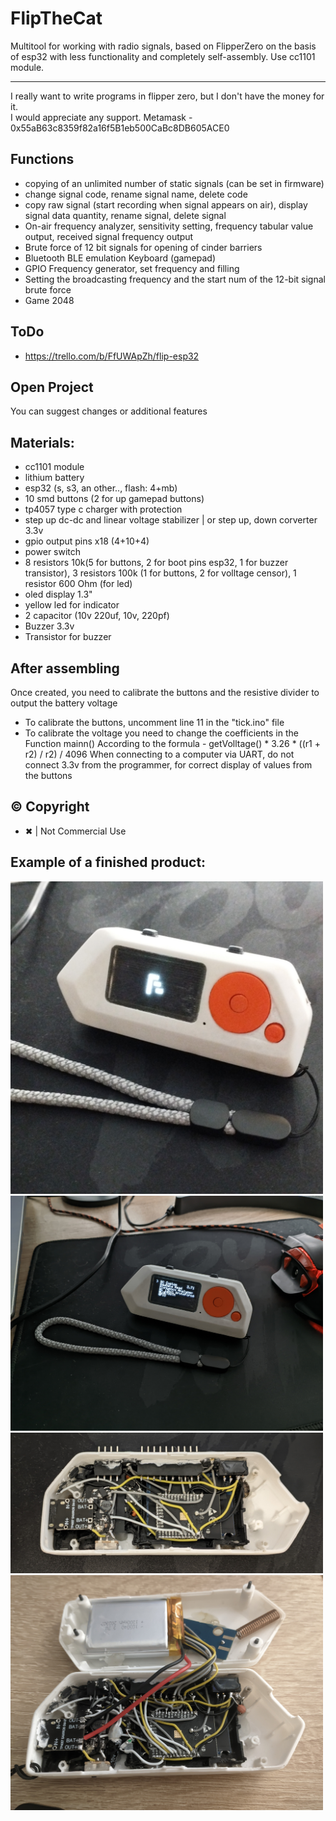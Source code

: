 # FlipTheCat

Multitool for working with radio signals, based on FlipperZero on the basis of esp32 with less functionality and completely self-assembly. Use cc1101 module.
___
I really want to write programs in flipper zero, but I don't have the money for it.  
I would appreciate any support.
Metamask - 0x55aB63c8359f82a16f5B1eb500CaBc8DB605ACE0

## Functions
- copying of an unlimited number of static signals (can be set in firmware)
- change signal code, rename signal name, delete code
- copy raw signal (start recording when signal appears on air), display signal data quantity, rename signal, delete signal
- On-air frequency analyzer, sensitivity setting, frequency tabular value output, received signal frequency output
- Brute force of 12 bit signals for opening of cinder barriers
- Bluetooth BLE emulation Keyboard (gamepad)
- GPIO Frequency generator, set frequency and filling
- Setting the broadcasting frequency and the start num of the 12-bit signal brute force
- Game 2048

## ToDo
- https://trello.com/b/FfUWApZh/flip-esp32

## Open Project
You can suggest changes or additional features

## Materials:
- cc1101 module
- lithium battery
- esp32 (s, s3, an other.., flash: 4+mb)
- 10 smd buttons (2 for up gamepad buttons)
- tp4057 type c charger with protection
- step up dc-dc and linear voltage stabilizer | or step up, down corverter 3.3v
- gpio output pins x18 (4+10+4)
- power switch
- 8 resistors 10k(5 for buttons, 2 for boot pins esp32, 1 for buzzer transistor), 3 resistors 100k (1 for buttons, 2 for volltage censor), 1 resistor 600 Ohm (for led)
- oled display 1.3"
- yellow led for indicator
- 2 capacitor (10v 220uf, 10v, 220pf)
- Buzzer 3.3v
- Transistor for buzzer

## After assembling
Once created, you need to calibrate the buttons and the resistive divider to output the battery voltage
* To calibrate the buttons, uncomment line 11 in the "tick.ino" file
* To calibrate the voltage you need to change the coefficients in the Function mainn()
According to the formula - getVolltage() * 3.26 * ((r1 + r2) / r2) / 4096
When connecting to a computer via UART, do not connect 3.3v from the programmer, for correct display of values from the buttons

## © Copyright
* ✖ | Not Commercial Use



##	Example of a finished product:
<img src="https://github.com/SladkayaDoza/FlipTheCat/blob/index.html/images/IMG_20240229_224614_977.jpg" width="500">
<img src="https://github.com/SladkayaDoza/FlipTheCat/blob/index.html/images/IMG_20240229_224615_312.jpg" width="500">
<img src="https://github.com/SladkayaDoza/FlipTheCat/blob/index.html/images/IMG_20240229_224504_879.jpg" width="500">
<img src="https://github.com/SladkayaDoza/FlipTheCat/blob/index.html/images/IMG_20240229_224555_843.jpg" width="500">
